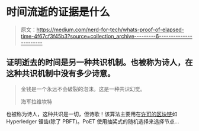 # 时间流逝的证据是什么

> 原文：<https://medium.com/nerd-for-tech/whats-proof-of-elapsed-time-4f67cf3f45b3?source=collection_archive---------6----------------------->

## 证明逝去的时间是另一种共识机制。也被称为诗人，在这种共识机制中没有多少诗意。

> 金钱是一个永远不会破裂的泡沫。这是一种共识幻觉。
> 
> 海军拉维坎特

也被称为诗人，这种共识是一切，但诗歌！该算法主要用在[许可的区块链](https://levelup.gitconnected.com/public-blockchains-vs-private-blockchains-96514dfae3a7)如 Hyperledger 锯齿(除了 PBFT)。PoET 使用抽奖式的随机选择来选择节点…